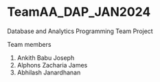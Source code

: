 # TeamAA_DAP_JAN2024
Database and Analytics Programming Team Project 

Team members
1. Ankith Babu Joseph
2. Alphons Zacharia James
3. Abhilash Janardhanan
